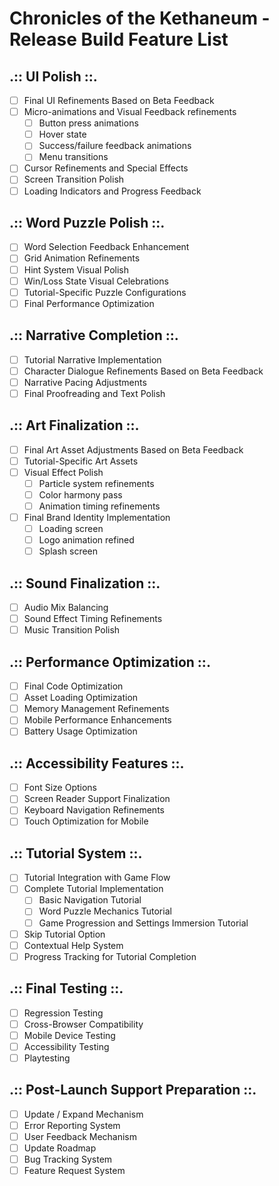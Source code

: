 # Chronicles of the Kethaneum - Release Build Feature List

## .:: UI Polish ::.
- [ ] Final UI Refinements Based on Beta Feedback
- [ ] Micro-animations and Visual Feedback refinements
  - [ ] Button press animations
  - [ ] Hover state
  - [ ] Success/failure feedback animations
  - [ ] Menu transitions
- [ ] Cursor Refinements and Special Effects
- [ ] Screen Transition Polish
- [ ] Loading Indicators and Progress Feedback

## .:: Word Puzzle Polish ::.
- [ ] Word Selection Feedback Enhancement
- [ ] Grid Animation Refinements
- [ ] Hint System Visual Polish
- [ ] Win/Loss State Visual Celebrations
- [ ] Tutorial-Specific Puzzle Configurations
- [ ] Final Performance Optimization

## .:: Narrative Completion ::.
- [ ] Tutorial Narrative Implementation
- [ ] Character Dialogue Refinements Based on Beta Feedback
- [ ] Narrative Pacing Adjustments
- [ ] Final Proofreading and Text Polish

## .:: Art Finalization ::.
- [ ] Final Art Asset Adjustments Based on Beta Feedback
- [ ] Tutorial-Specific Art Assets
- [ ] Visual Effect Polish
  - [ ] Particle system refinements
  - [ ] Color harmony pass
  - [ ] Animation timing refinements
- [ ] Final Brand Identity Implementation
  - [ ] Loading screen
  - [ ] Logo animation refined
  - [ ] Splash screen

## .:: Sound Finalization ::.
- [ ] Audio Mix Balancing
- [ ] Sound Effect Timing Refinements
- [ ] Music Transition Polish

## .:: Performance Optimization ::.
- [ ] Final Code Optimization
- [ ] Asset Loading Optimization
- [ ] Memory Management Refinements
- [ ] Mobile Performance Enhancements
- [ ] Battery Usage Optimization

## .:: Accessibility Features ::.
- [ ] Font Size Options
- [ ] Screen Reader Support Finalization
- [ ] Keyboard Navigation Refinements
- [ ] Touch Optimization for Mobile

## .:: Tutorial System ::.
- [ ] Tutorial Integration with Game Flow
- [ ] Complete Tutorial Implementation
  - [ ] Basic Navigation Tutorial
  - [ ] Word Puzzle Mechanics Tutorial
  - [ ] Game Progression and Settings Immersion Tutorial
- [ ] Skip Tutorial Option
- [ ] Contextual Help System
- [ ] Progress Tracking for Tutorial Completion

## .:: Final Testing ::.
- [ ] Regression Testing
- [ ] Cross-Browser Compatibility
- [ ] Mobile Device Testing
- [ ] Accessibility Testing
- [ ] Playtesting

## .:: Post-Launch Support Preparation ::.
- [ ] Update / Expand Mechanism
- [ ] Error Reporting System
- [ ] User Feedback Mechanism
- [ ] Update Roadmap
- [ ] Bug Tracking System
- [ ] Feature Request System